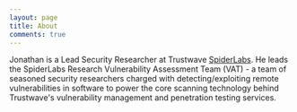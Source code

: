 ```yaml
---
layout: page
title: About
comments: true
---
```


Jonathan is a Lead Security Researcher at Trustwave [SpiderLabs](http://blog.spiderlabs.com/).  He leads the SpiderLabs Research Vulnerability Assessment Team (VAT) - a team of seasoned security researchers charged with detecting/exploiting remote vulnerabilities in software to power the core scanning technology behind Trustwave's vulnerability management and penetration testing services.